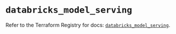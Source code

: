 # `databricks_model_serving`

Refer to the Terraform Registry for docs: [`databricks_model_serving`](https://registry.terraform.io/providers/databricks/databricks/1.75.0/docs/resources/model_serving).
